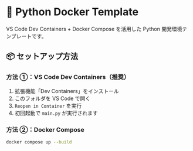 # 🐳 Python Docker Template

VS Code Dev Containers + Docker Compose を活用した Python 開発環境テンプレートです。

## 📦 セットアップ方法

### 方法 ①：VS Code Dev Containers（推奨）

1. 拡張機能「Dev Containers」をインストール
2. このフォルダを VS Code で開く
3. `Reopen in Container` を実行
4. 初回起動で `main.py` が実行されます

### 方法 ②：Docker Compose

```bash
docker compose up --build
```
